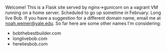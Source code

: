 Welcome! This is a Flask site served by nginx->gunicorn on a vagrant VM running on a home server. Scheduled to go up sometime in February. Long live Bob. If you have a suggestion for a different domain name, email me at noah.weiner@yale.edu. So far here are some other names I'm considering:  
* bobthebestbuilder.com
* longlivebob.com
* hereliesbob.com  

